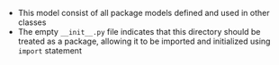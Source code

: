 - This model consist of all package models defined and used in other classes
- The empty `__init__.py` file indicates that this directory should be treated as a package, allowing it to be imported and initialized using `import` statement

